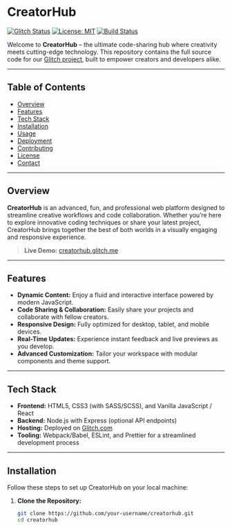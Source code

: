 # CreatorHub

[![Glitch Status](https://img.shields.io/badge/Glitch-live-brightgreen)](https://creatorhub.glitch.me/)
[![License: MIT](https://img.shields.io/badge/License-MIT-blue.svg)](LICENSE)
[![Build Status](https://img.shields.io/badge/build-passing-brightgreen.svg)](https://creatorhub.glitch.me/)

Welcome to **CreatorHub** – the ultimate code-sharing hub where creativity meets cutting-edge technology. This repository contains the full source code for our [Glitch project](https://creatorhub.glitch.me/), built to empower creators and developers alike.

---

## Table of Contents

- [Overview](#overview)
- [Features](#features)
- [Tech Stack](#tech-stack)
- [Installation](#installation)
- [Usage](#usage)
- [Deployment](#deployment)
- [Contributing](#contributing)
- [License](#license)
- [Contact](#contact)

---

## Overview

**CreatorHub** is an advanced, fun, and professional web platform designed to streamline creative workflows and code collaboration. Whether you’re here to explore innovative coding techniques or share your latest project, CreatorHub brings together the best of both worlds in a visually engaging and responsive experience.

> **Live Demo:** [creatorhub.glitch.me](https://creatorhub.glitch.me/)

---

## Features

- **Dynamic Content:** Enjoy a fluid and interactive interface powered by modern JavaScript.
- **Code Sharing & Collaboration:** Easily share your projects and collaborate with fellow creators.
- **Responsive Design:** Fully optimized for desktop, tablet, and mobile devices.
- **Real-Time Updates:** Experience instant feedback and live previews as you develop.
- **Advanced Customization:** Tailor your workspace with modular components and theme support.

---

## Tech Stack

- **Frontend:** HTML5, CSS3 (with SASS/SCSS), and Vanilla JavaScript / React
- **Backend:** Node.js with Express (optional API endpoints)
- **Hosting:** Deployed on [Glitch.com](https://glitch.com/)
- **Tooling:** Webpack/Babel, ESLint, and Prettier for a streamlined development process

---

## Installation

Follow these steps to set up CreatorHub on your local machine:

1. **Clone the Repository:**

   ```bash
   git clone https://github.com/your-username/creatorhub.git
   cd creatorhub
